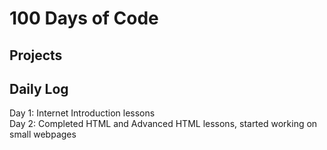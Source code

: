 # 100 Days of Code 

## Projects

## Daily Log
Day 1: Internet Introduction lessons  <br>
Day 2: Completed HTML and Advanced HTML lessons, started working on small webpages
